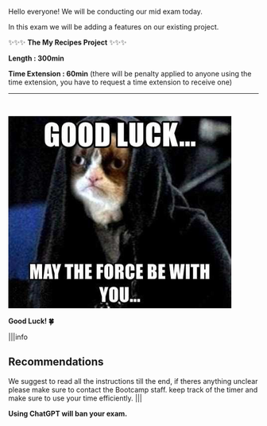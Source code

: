 Hello everyone!
We will be conducting our mid exam today.

In this exam we will be adding a features on our existing project.

✨✨✨ **The My Recipes Project** ✨✨✨


**Length : 300min**

**Time Extension : 60min**
(there will be penalty applied to anyone using the time extension, you have to request a time extension to receive one)

<hr/>
<br/>

![](./goodluck.png)

**Good Luck! 🍀**


|||info
## Recommendations

We suggest to read all the instructions till the end, if theres anything unclear please make sure to contact the Bootcamp staff.
keep track of the timer and make sure to use your time efficiently.
|||

**Using ChatGPT will ban your exam.**